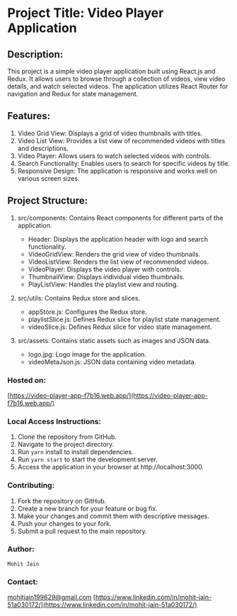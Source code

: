 # Project Title: Video Player Application

## Description:

This project is a simple video player application built using React.js and Redux. It allows users to browse through a collection of videos, view video details, and watch selected videos. The application utilizes React Router for navigation and Redux for state management.

## Features:

1. Video Grid View: Displays a grid of video thumbnails with titles.
2. Video List View: Provides a list view of recommended videos with titles and descriptions.
3. Video Player: Allows users to watch selected videos with controls.
4. Search Functionality: Enables users to search for specific videos by title.
5. Responsive Design: The application is responsive and works well on various screen sizes.

## Project Structure:

1. src/components: Contains React components for different parts of the application.
    * Header: Displays the application header with logo and search functionality.
    * VideoGridView: Renders the grid view of video thumbnails.
    * VideoListView: Renders the list view of recommended videos.
    * VideoPlayer: Displays the video player with controls.
    * ThumbnailView: Displays individual video thumbnails.
    * PlayListView: Handles the playlist view and routing.

2. src/utils: Contains Redux store and slices.
    * appStore.js: Configures the Redux store.
    * playlistSlice.js: Defines Redux slice for playlist state management.
    * videoSlice.js: Defines Redux slice for video state management.

3. src/assets: Contains static assets such as images and JSON data.
    * logo.jpg: Logo image for the application.
    * videoMetaJson.js: JSON data containing video metadata.

### Hosted on:
[https://video-player-app-f7b16.web.app/](https://video-player-app-f7b16.web.app/)

### Local Access Instructions:

1. Clone the repository from GitHub.
2. Navigate to the project directory.
3. Run `yarn` install to install dependencies.
4. Run `yarn start` to start the development server.
5. Access the application in your browser at http://localhost:3000.

### Contributing:

1. Fork the repository on GitHub.
2. Create a new branch for your feature or bug fix.
3. Make your changes and commit them with descriptive messages.
4. Push your changes to your fork.
5. Submit a pull request to the main repository.

### Author:

`Mohit Jain`

### Contact:

[mohitjain199629@gmail.com](mohitjain199629@gmail.com)
[https://www.linkedin.com/in/mohit-jain-51a030172/](https://www.linkedin.com/in/mohit-jain-51a030172/)

